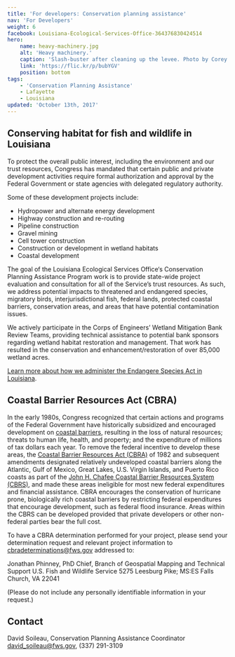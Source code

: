 ```yaml
---
title: 'For developers: Conservation planning assistance'
nav: 'For Developers'
weight: 6
facebook: Louisiana-Ecological-Services-Office-364376830424514
hero:
    name: heavy-machinery.jpg
    alt: 'Heavy machinery.'
    caption: 'Slash-buster after cleaning up the levee. Photo by Corey Douglas.'
    link: 'https://flic.kr/p/bubYGV'
    position: bottom
tags:
    - 'Conservation Planning Assistance'
    - Lafayette
    - Louisiana
updated: 'October 13th, 2017'
---
```


## Conserving habitat for fish and wildlife in Louisiana

To protect the overall public interest, including the environment and our trust resources, Congress has mandated that certain public and private development activities require formal authorization and approval by the Federal Government or state agencies with delegated regulatory authority.
 
Some of these development projects include:

  - Hydropower and alternate energy development
  - Highway construction and re-routing
  - Pipeline construction
  - Gravel mining
  - Cell tower construction
  - Construction or development in wetland habitats
  - Coastal development
 
The goal of the Louisiana Ecological Services Office‘s Conservation Planning Assistance Program work is to provide state-wide project evaluation and consultation for all of the Service’s trust resources. As such, we address potential impacts to threatened and endangered species, migratory birds, interjurisdictional fish, federal lands, protected coastal barriers, conservation areas, and areas that have potential contamination issues. 

We actively participate in the Corps of Engineers’ Wetland Mitigation Bank Review Teams, providing technical assistance to potential bank sponsors regarding wetland habitat restoration and management.  That work has resulted in the conservation and enhancement/restoration of over 85,000 wetland acres.

[Learn more about how we administer the Endangere Species Act in Louisiana](/lafayette/endangered-species-and-recovery).

## Coastal Barrier Resources Act (CBRA)

In the early 1980s, Congress recognized that certain actions and programs of the Federal Government have historically subsidized and encouraged development on [coastal barriers](https://www.fws.gov/CBRA/Coastal-Barriers.html), resulting in the loss of natural resources; threats to human life, health, and property; and the expenditure of millions of tax dollars each year.  To remove the federal incentive to develop these areas, the [Coastal Barrier Resources Act (CBRA)](https://www.fws.gov/CBRA/Legislation.html) of 1982 and subsequent amendments designated relatively undeveloped coastal barriers along the Atlantic, Gulf of Mexico, Great Lakes, U.S. Virgin Islands, and Puerto Rico coasts as part of the [John H. Chafee Coastal Barrier Resources System (CBRS)](https://www.fws.gov/CBRA/Act.html#CBRS), and made these areas ineligible for most new federal expenditures and financial assistance. CBRA encourages the conservation of hurricane prone, biologically rich coastal barriers by restricting federal expenditures that encourage development, such as federal flood insurance. Areas within the CBRS can be developed provided that private developers or other non-federal parties bear the full cost.

To have a CBRA determination performed for your project, please send your determination request and relevant project information to [cbradeterminations@fws.gov](mailto:cbradeterminations@fws.gov) addressed to:

Jonathan Phinney, PhD
Chief, Branch of Geospatial Mapping and Technical Support
U.S. Fish and Wildlife Service
5275 Leesburg Pike; MS:ES
Falls Church, VA 22041

(Please do not include any personally identifiable information in your request.)

## Contact

David Soileau, Conservation Planning Assistance Coordinator  
[david_soileau@fws.gov](mailto:david_soileau@fws.gov), (337) 291-3109
